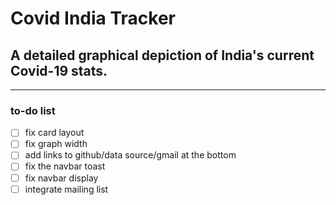 # Covid India Tracker

## A detailed graphical depiction of India's current Covid-19 stats.
---
### to-do list
- [ ] fix card layout
- [ ] fix graph width
- [ ] add links to github/data source/gmail at the bottom
- [ ] fix the navbar toast
- [ ] fix navbar display
- [ ] integrate mailing list
